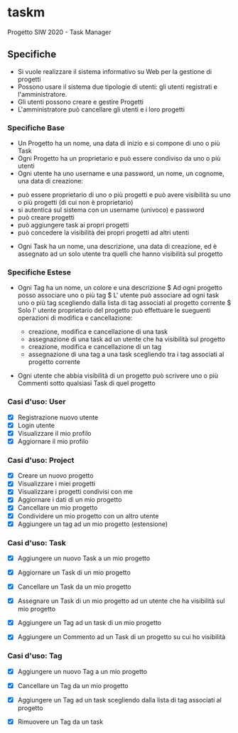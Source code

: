 # taskm
Progetto SIW 2020 - Task Manager

## Specifiche

* Si vuole realizzare il sistema informativo su Web per la gestione di progetti
* Possono usare il sistema due tipologie di utenti: gli utenti registrati e l'amministratore.
* Gli utenti possono creare e gestire Progetti
* L'amministratore può cancellare gli utenti e i loro progetti

### Specifiche Base

* Un Progetto ha un nome, una data di inizio e si compone di uno o più Task 
* Ogni Progetto ha un proprietario e può essere condiviso da uno o più utenti
* Ogni utente ha uno username e una password, un nome, un cognome, una data di creazione:
+ può essere proprietario di uno o più progetti e può avere visibilità su uno o più progetti (di cui non è proprietario)
+ si autentica sul sistema con un username (univoco) e password
+ può creare progetti
+ può aggiungere task ai propri progetti
+ può concedere la visibilità dei propri progetti ad altri utenti
* Ogni Task ha un nome, una descrizione, una data di creazione, ed è assegnato ad un solo utente tra quelli che hanno visibilità sul progetto

### Specifiche Estese

* Ogni Tag ha un nome, un colore e una descrizione
$ Ad ogni progetto posso associare uno o più tag
$ L' utente può associare ad ogni task uno o più tag scegliendo dalla lista di tag associati al progetto corrente
$ Solo l' utente proprietario del progetto può effettuare le sueguenti operazioni di modifica e cancellazione:
  + creazione, modifica e cancellazione di una task
  + assegnazione di una task ad un utente che ha visibilità  sul progetto
  + creazione, modifica e cancellazione di un tag
  + assegnazione di una tag a una task scegliendo tra i tag associati al progetto corrente
  
* Ogni utente che abbia visibilità di un progetto può scrivere uno o più Commenti sotto qualsiasi Task di quel progetto



### Casi d'uso: User

- [x] Registrazione nuovo utente
- [x] Login utente
- [x] Visualizzare il mio profilo 
- [x] Aggiornare il mio profilo

### Casi d'uso: Project

- [x] Creare un nuovo progetto
- [x] Visualizzare i miei progetti
- [x] Visualizzare i progetti condivisi con me
- [x] Aggiornare i dati di un mio progetto
- [x] Cancellare un mio progetto
- [x] Condividere un mio progetto con un altro utente
- [x] Aggiungere un tag ad un mio progetto (estensione)

### Casi d'uso: Task

- [x] Aggiungere un nuovo Task a un mio progetto
- [x] Aggiornare un Task di un mio progetto
- [x] Cancellare un Task da un mio progetto
- [x] Assegnare un Task di un mio progetto ad un utente che ha visibilità sul mio progetto
- [x] Aggiungere un Tag ad un task di un mio progetto 
- [x] Aggiungere un Commento ad un Task di un progetto su cui ho visibilità 


### Casi d'uso: Tag

- [x] Aggiungere un nuovo Tag a un mio progetto
- [x] Cancellare un Tag da un mio progetto
- [x] Aggiungere un Tag ad un task scegliendo dalla lista di tag associati al progetto
- [x] Rimuovere un Tag da un task





